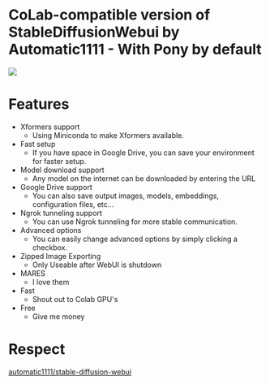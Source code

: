 # CoLab-compatible version of StableDiffusionWebui by Automatic1111 - With Pony by default

[![](https://img.shields.io/static/v1?message=Open%20in%20Colab&logo=googlecolab&labelColor=5c5c5c&color=0f80c1&label=%20&style=for-the-badge)](https://colab.research.google.com/github/g-l-i-t-c-h-o-r-s-e/automatic1111-colab/blob/main/automatic1111_Pone.ipynb)

# Features
- Xformers support
  - Using Miniconda to make Xformers available.
- Fast setup
  - If you have space in Google Drive, you can save your environment for faster setup.
- Model download support
  - Any model on the internet can be downloaded by entering the URL
- Google Drive support
  - You can also save output images, models, embeddings, configuration files, etc...
- Ngrok tunneling support
  - You can use Ngrok tunneling for more stable communication.
- Advanced options
  - You can easily change advanced options by simply clicking a checkbox.
- Zipped Image Exporting
  - Only Useable after WebUI is shutdown
- MARES
  - I love them
- Fast
  - Shout out to Colab GPU's
- Free
  - Give me money

# Respect
[automatic1111/stable-diffusion-webui](https://github.com/AUTOMATIC1111/stable-diffusion-webui)  
